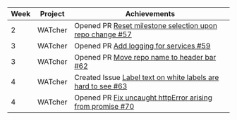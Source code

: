 | Week | Project | Achievements |
|------|---------|--------------|
| 2 | WATcher | Opened PR [Reset milestone selection upon repo change #57](https://github.com/CATcher-org/WATcher/pull/57) | 
| 3 | WATcher |Opened PR [Add logging for services #59](https://github.com/CATcher-org/WATcher/pull/59)
| 3 | WATcher | Opened PR [Move repo name to header bar #62](https://github.com/CATcher-org/WATcher/pull/62)
| 4 | WATcher | Created Issue [Label text on white labels are hard to see #63](https://github.com/CATcher-org/WATcher/issues/63)
| 4 | WATcher | Opened PR [Fix uncaught httpError arising from promise #70](https://github.com/CATcher-org/WATcher/pull/70)